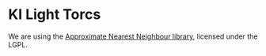 # KI Light Torcs

We are using the [Approximate Nearest Neighbour library](http://www.cs.umd.edu/~mount/ANN/), licensed under the LGPL. 
